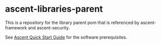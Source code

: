# ascent-libraries-parent

This is a repository for the library parent pom that is referenced by ascent-framework and ascent-security.


See [Ascent Quick Start Guide](https://github.com/department-of-veterans-affairs/ascent-sample/wiki/DEV-:-Quick-Start-Guide-for-Ascent-Sample#build-and-test) for the software prerequisites. 
